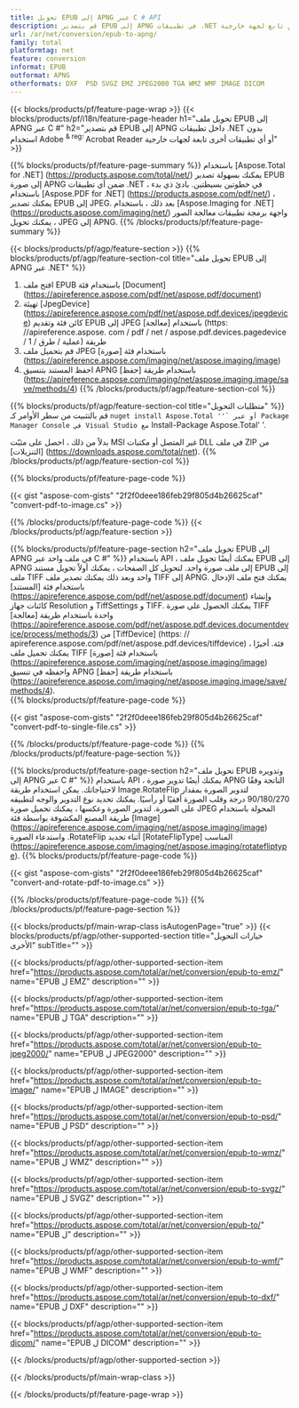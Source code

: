 ```yaml
---
title: تحويل EPUB إلى APNG عبر C # API
description: قم بتصدير EPUB إلى APNG في تطبيقات .NET دون استخدام أي تطبيق تابع لجهة خارجية
url: /ar/net/conversion/epub-to-apng/
family: total
platformtag: net
feature: conversion
informat: EPUB
outformat: APNG
otherformats: DXF  PSD SVGZ EMZ JPEG2000 TGA WMZ WMF IMAGE DICOM
---
```

{{< blocks/products/pf/feature-page-wrap >}}
{{< blocks/products/pf/i18n/feature-page-header h1="تحويل ملف EPUB إلى APNG عبر C #" h2="قم بتصدير EPUB إلى APNG داخل تطبيقات .NET بدون استخدام Adobe <sup> & reg؛ </sup> Acrobat Reader أو أي تطبيقات أخرى تابعة لجهات خارجية" >}}

{{% blocks/products/pf/feature-page-summary %}}
باستخدام [Aspose.Total for .NET] (https://products.aspose.com/total/net/) يمكنك بسهولة تصدير EPUB إلى صورة APNG ضمن أي تطبيقات .NET في خطوتين بسيطتين. بادئ ذي بدء ، باستخدام [Aspose.PDF for .NET] (https://products.aspose.com/pdf/net/) ، يمكنك تصدير EPUB إلى JPEG. بعد ذلك ، باستخدام [Aspose.Imaging for .NET] (https://products.aspose.com/imaging/net/) واجهة برمجة تطبيقات معالجة الصور ، يمكنك تحويل JPEG إلى APNG.
{{% /blocks/products/pf/feature-page-summary  %}}

{{< blocks/products/pf/agp/feature-section >}}
{{% blocks/products/pf/agp/feature-section-col title="تحويل ملف EPUB إلى APNG عبر .NET" %}}
1. افتح ملف EPUB باستخدام فئة [Document] (https://apireference.aspose.com/pdf/net/aspose.pdf/document)
2. تهيئة [JpegDevice] (https://apireference.aspose.com/pdf/net/aspose.pdf.devices/jpegdevice) كائن فئة وتقديم EPUB إلى JPEG باستخدام [معالجة] (https: //apireference.aspose. com / pdf / net / aspose.pdf.devices.pagedevice / عملية / طرق / 1) طريقة
3. قم بتحميل ملف JPEG باستخدام فئة [صورة] (https://apireference.aspose.com/imaging/net/aspose.imaging/image)
4. احفظ المستند بتنسيق APNG باستخدام طريقة [حفظ] (https://apireference.aspose.com/imaging/net/aspose.imaging.image/save/methods/4)
{{% /blocks/products/pf/agp/feature-section-col %}}

{{% blocks/products/pf/agp/feature-section-col title="متطلبات التحويل" %}}
قم بالتثبيت من سطر الأوامر كـ `` nuget install Aspose.Total ''` أو عبر Package Manager Console في Visual Studio مع `` Install-Package Aspose.Total' '.

بدلاً من ذلك ، احصل على مثبّت MSI غير المتصل أو مكتبات DLL في ملف ZIP من [التنزيلات] (https://downloads.aspose.com/total/net).
{{% /blocks/products/pf/agp/feature-section-col %}}

{{% blocks/products/pf/feature-page-code %}}

{{< gist "aspose-com-gists" "2f2f0deee186feb29f805d4b26625caf" "convert-pdf-to-image.cs" >}}

{{% /blocks/products/pf/feature-page-code %}}
{{< /blocks/products/pf/agp/feature-section >}}

{{% blocks/products/pf/feature-page-section  h2="تحويل ملف EPUB إلى APNG في ملف واحد عبر C #" %}}
باستخدام API ، يمكنك أيضًا تحويل ملف EPUB إلى APNG إلى ملف صورة واحد. لتحويل كل الصفحات ، يمكنك أولاً تحويل مستند EPUB إلى ملف TIFF واحد وبعد ذلك يمكنك تصدير ملف TIFF إلى APNG. يمكنك فتح ملف الإدخال باستخدام فئة [المستند] (https://apireference.aspose.com/pdf/net/aspose.pdf/document) وإنشاء كائنات جهاز Resolution و TiffSettings و TIFF. يمكنك الحصول على صورة TIFF واحدة باستخدام طريقة [معالجة] (https://apireference.aspose.com/pdf/net/aspose.pdf.devices.documentdevice/process/methods/3) من [TiffDevice] (https: // apireference.aspose.com/pdf/net/aspose.pdf.devices/tiffdevice) فئة. أخيرًا ، يمكنك تحميل ملف TIFF باستخدام فئة [صورة] (https://apireference.aspose.com/imaging/net/aspose.imaging/image)
واحفظه في تنسيق APNG باستخدام طريقة [حفظ] (https://apireference.aspose.com/imaging/net/aspose.imaging.image/save/methods/4).  
{{% blocks/products/pf/feature-page-code %}}

{{< gist "aspose-com-gists" "2f2f0deee186feb29f805d4b26625caf" "convert-pdf-to-single-file.cs" >}}
{{% /blocks/products/pf/feature-page-code  %}}
{{% /blocks/products/pf/feature-page-section %}}

{{% blocks/products/pf/feature-page-section  h2="تحويل ملف EPUB وتدويره إلى APNG عبر C #" %}}
باستخدام API ، يمكنك أيضًا تدوير صورة APNG الناتجة وفقًا لاحتياجاتك. يمكن استخدام طريقة Image.RotateFlip لتدوير الصورة بمقدار 90/180/270 درجة وقلب الصورة أفقيًا أو رأسيًا. يمكنك تحديد نوع التدوير والوجه لتطبيقه على الصورة. لتدوير الصورة وعكسها ، يمكنك تحميل صورة JPEG المحولة باستخدام طريقة المصنع المكشوفة بواسطة فئة [Image] (https://apireference.aspose.com/imaging/net/aspose.imaging/image) واستدعاء الصورة .RotateFlip أثناء تحديد [RotateFlipType] المناسب (https://apireference.aspose.com/imaging/net/aspose.imaging/rotatefliptype). 
{{% blocks/products/pf/feature-page-code %}}

{{< gist "aspose-com-gists" "2f2f0deee186feb29f805d4b26625caf" "convert-and-rotate-pdf-to-image.cs" >}}
{{% /blocks/products/pf/feature-page-code  %}}
{{% /blocks/products/pf/feature-page-section %}}

{{< blocks/products/pf/main-wrap-class isAutogenPage="true" >}}
{{< blocks/products/pf/agp/other-supported-section title="خيارات التحويل الأخرى" subTitle="" >}}

{{< blocks/products/pf/agp/other-supported-section-item href="https://products.aspose.com/total/ar/net/conversion/epub-to-emz/" name="EPUB ل EMZ" description="" >}}

{{< blocks/products/pf/agp/other-supported-section-item href="https://products.aspose.com/total/ar/net/conversion/epub-to-tga/" name="EPUB ل TGA" description="" >}}

{{< blocks/products/pf/agp/other-supported-section-item href="https://products.aspose.com/total/ar/net/conversion/epub-to-jpeg2000/" name="EPUB ل JPEG2000" description="" >}}

{{< blocks/products/pf/agp/other-supported-section-item href="https://products.aspose.com/total/ar/net/conversion/epub-to-image/" name="EPUB ل IMAGE" description="" >}}

{{< blocks/products/pf/agp/other-supported-section-item href="https://products.aspose.com/total/ar/net/conversion/epub-to-psd/" name="EPUB ل PSD" description="" >}}

{{< blocks/products/pf/agp/other-supported-section-item href="https://products.aspose.com/total/ar/net/conversion/epub-to-wmz/" name="EPUB ل WMZ" description="" >}}

{{< blocks/products/pf/agp/other-supported-section-item href="https://products.aspose.com/total/ar/net/conversion/epub-to-svgz/" name="EPUB ل SVGZ" description="" >}}

{{< blocks/products/pf/agp/other-supported-section-item href="https://products.aspose.com/total/ar/net/conversion/epub-to/" name="EPUB ل" description="" >}}

{{< blocks/products/pf/agp/other-supported-section-item href="https://products.aspose.com/total/ar/net/conversion/epub-to-wmf/" name="EPUB ل WMF" description="" >}}

{{< blocks/products/pf/agp/other-supported-section-item href="https://products.aspose.com/total/ar/net/conversion/epub-to-dxf/" name="EPUB ل DXF" description="" >}}

{{< blocks/products/pf/agp/other-supported-section-item href="https://products.aspose.com/total/ar/net/conversion/epub-to-dicom/" name="EPUB ل DICOM" description="" >}}



{{< /blocks/products/pf/agp/other-supported-section >}}

{{< /blocks/products/pf/main-wrap-class >}}

{{< /blocks/products/pf/feature-page-wrap >}}